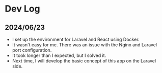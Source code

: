 # Dev Log

## 2024/06/23
- I set up the environment for Laravel and React using Docker.
- It wasn't easy for me. There was an issue with the Nginx and Laravel port configuration.
- It took longer than I expected, but I solved it.
- Next time, I will develop the basic concept of this app on the Laravel side.
